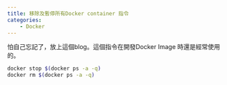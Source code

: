 ```yaml
---
title: 移除及暫停所有Docker container 指令
categories:
    - Docker
---
```

怕自己忘記了，放上這個blog。這個指令在開發Docker Image 時還是經常使用的。

```bash
docker stop $(docker ps -a -q)
docker rm $(docker ps -a -q)
```
